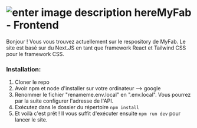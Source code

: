 # ![enter image description here](https://www.fablabs.io/media/W1siZiIsIjIwMTcvMTAvMjUvMTMvNDgvMjQvZTQzZDgxMGUtM2ZiMy00MjZjLTlhNzYtOGFlYzg1ZWY1OGNjL0xPR08gREVWSU5DSSBGQUJMQUIucG5nIl0sWyJwIiwidGh1bWIiLCIzMDB4MzAwIl1d/LOGO%20DEVINCI%20FABLAB.png?sha=9ae18eebf0e6ea56)MyFab - Frontend
Bonjour ! Vous vous trouvez actuellement sur le respository de MyFab. Le site est basé sur du Next.JS en tant que framework React et Tailwind CSS pour le framework CSS. 
### Installation:
 1. Cloner le repo
 2. Avoir npm et node d'installer sur votre ordinateur --> google
 3. Renommer le fichier "renameme.env.local" en ".env.local". Vous pourrez par la suite configurer l'adresse de l'API.
 4. Exécutez dans le dossier du répertoire `npm install`
 5. Et voilà c'est prêt ! Il vous suffit d'exécuter ensuite `npm run dev` pour lancer le site.
 
